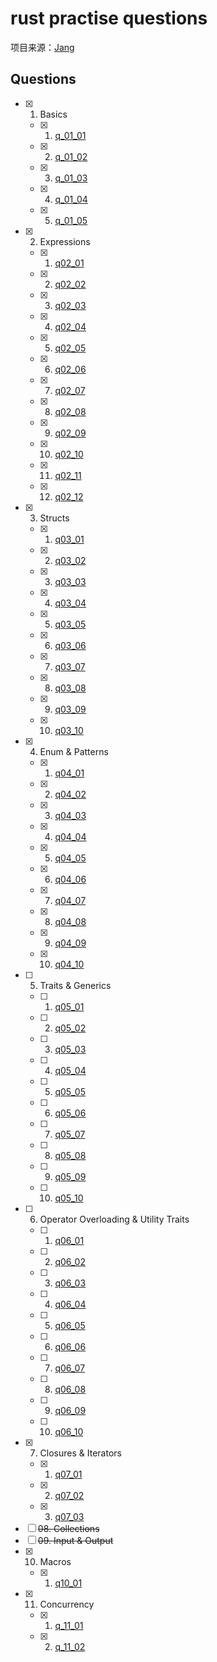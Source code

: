 # rust practise questions

项目来源：[Jang](https://rust-unofficial.github.io/rust-practise-questions/)

## Questions

- [x] 01. Basics
  - [x] 01. [q_01_01](src/bin/q01_01.rs)
  - [x] 02. [q_01_02](src/bin/q01_02.rs)
  - [x] 03. [q_01_03](src/bin/q01_03.rs)
  - [x] 04. [q_01_04](src/bin/q01_04.rs)
  - [x] 05. [q_01_05](src/bin/q01_05.rs)
- [x] 02. Expressions
  - [x] 01. [q02_01](src/bin/q02_01.rs)
  - [x] 02. [q02_02](src/bin/q02_02.rs)
  - [x] 03. [q02_03](src/bin/q02_03.rs)
  - [x] 04. [q02_04](src/bin/q02_04.rs)
  - [x] 05. [q02_05](src/bin/q02_05.rs)
  - [x] 06. [q02_06](src/bin/q02_06.rs)
  - [x] 07. [q02_07](src/bin/q02_07.rs)
  - [x] 08. [q02_08](src/bin/q02_08.rs)
  - [x] 09. [q02_09](src/bin/q02_09.rs)
  - [x] 10. [q02_10](src/bin/q02_10.rs)
  - [x] 11. [q02_11](src/bin/q02_11.rs)
  - [x] 12. [q02_12](src/bin/q02_12.rs)
- [x] 03. Structs
  - [x] 01. [q03_01](src/bin/q03_01.rs)
  - [x] 02. [q03_02](src/bin/q03_02.rs)
  - [x] 03. [q03_03](src/bin/q03_03.rs)
  - [x] 04. [q03_04](src/bin/q03_04.rs)
  - [x] 05. [q03_05](src/bin/q03_05.rs)
  - [x] 06. [q03_06](src/bin/q03_06.rs)
  - [x] 07. [q03_07](src/bin/q03_07.rs)
  - [x] 08. [q03_08](src/bin/q03_08.rs)
  - [x] 09. [q03_09](src/bin/q03_09.rs)
  - [x] 10. [q03_10](src/bin/q03_10.rs)
- [x] 04. Enum & Patterns
  - [x] 01. [q04_01](src/bin/q04_01.rs)
  - [x] 02. [q04_02](src/bin/q04_02.rs)
  - [x] 03. [q04_03](src/bin/q04_03.rs)
  - [x] 04. [q04_04](src/bin/q04_04.rs)
  - [x] 05. [q04_05](src/bin/q04_05.rs)
  - [x] 06. [q04_06](src/bin/q04_06.rs)
  - [x] 07. [q04_07](src/bin/q04_07.rs)
  - [x] 08. [q04_08](src/bin/q04_08.rs)
  - [x] 09. [q04_09](src/bin/q04_09.rs)
  - [x] 10. [q04_10](src/bin/q04_10.rs)
- [ ] 05. Traits & Generics
  - [ ] 01. [q05_01](src/bin/q05_01.rs)
  - [ ] 02. [q05_02](src/bin/q05_02.rs)
  - [ ] 03. [q05_03](src/bin/q05_03.rs)
  - [ ] 04. [q05_04](src/bin/q05_04.rs)
  - [ ] 05. [q05_05](src/bin/q05_05.rs)
  - [ ] 06. [q05_06](src/bin/q05_06.rs)
  - [ ] 07. [q05_07](src/bin/q05_07.rs)
  - [ ] 08. [q05_08](src/bin/q05_08.rs)
  - [ ] 09. [q05_09](src/bin/q05_09.rs)
  - [ ] 10. [q05_10](src/bin/q05_10.rs)
- [ ] 06. Operator Overloading & Utility Traits
  - [ ] 01. [q06_01](src/bin/q06_01.rs)
  - [ ] 02. [q06_02](src/bin/q06_02.rs)
  - [ ] 03. [q06_03](src/bin/q06_03.rs)
  - [ ] 04. [q06_04](src/bin/q06_04.rs)
  - [ ] 05. [q06_05](src/bin/q06_05.rs)
  - [ ] 06. [q06_06](src/bin/q06_06.rs)
  - [ ] 07. [q06_07](src/bin/q06_07.rs)
  - [ ] 08. [q06_08](src/bin/q06_08.rs)
  - [ ] 09. [q06_09](src/bin/q06_09.rs)
  - [ ] 10. [q06_10](src/bin/q06_10.rs)
- [x] 07. Closures & Iterators
  - [x] 01. [q07_01](src/bin/q07_01.rs)
  - [x] 02. [q07_02](src/bin/q07_02.rs)
  - [x] 03. [q07_03](src/bin/q07_03.rs)
- [ ] ~~08. Collections~~
- [ ] ~~09. Input & Output~~
- [x] 10. Macros
  - [x] 01. [q10_01](src/bin/q10_01.rs)
- [x] 11. Concurrency
  - [x] 01. [q_11_01](src/bin/q11_01.rs)
  - [x] 02. [q_11_02](src/bin/q11_02.rs)
